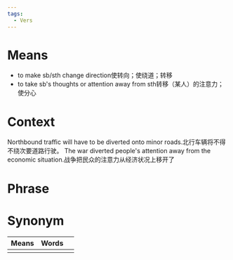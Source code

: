 ```yaml
---
tags:
  - Vers
---
```

# Means
- to make sb/sth change direction使转向；使绕道；转移
- to take sb's thoughts or attention away from sth转移（某人）的注意力；使分心
# Context
Northbound traffic will have to be diverted onto minor roads.北行车辆将不得不绕次要道路行驶。
The war diverted people's attention away from the economic situation.战争把民众的注意力从经济状况上移开了
# Phrase

# Synonym
| Means | Words |     |
| ----- | ----- | --- |
|       |       |     |
